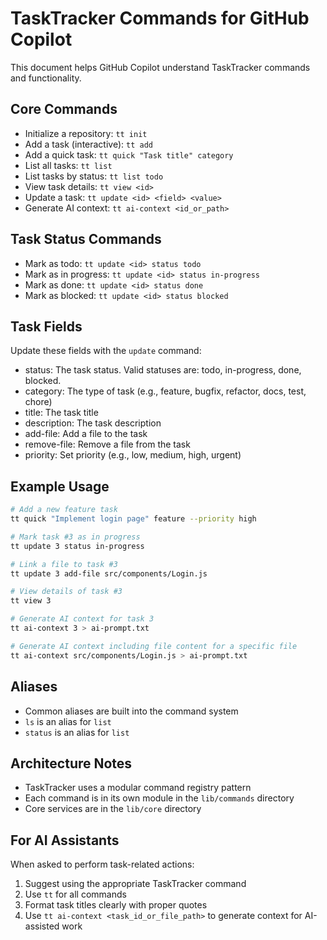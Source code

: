 # TaskTracker Commands for GitHub Copilot

This document helps GitHub Copilot understand TaskTracker commands and functionality.

## Core Commands

- Initialize a repository: `tt init`
- Add a task (interactive): `tt add`
- Add a quick task: `tt quick "Task title" category`
- List all tasks: `tt list`
- List tasks by status: `tt list todo`
- View task details: `tt view <id>`
- Update a task: `tt update <id> <field> <value>`
- Generate AI context: `tt ai-context <id_or_path>`

## Task Status Commands

- Mark as todo: `tt update <id> status todo`
- Mark as in progress: `tt update <id> status in-progress`
- Mark as done: `tt update <id> status done`
- Mark as blocked: `tt update <id> status blocked`

## Task Fields

Update these fields with the `update` command:
- status: The task status. Valid statuses are: todo, in-progress, done, blocked.
- category: The type of task (e.g., feature, bugfix, refactor, docs, test, chore)
- title: The task title
- description: The task description
- add-file: Add a file to the task
- remove-file: Remove a file from the task
- priority: Set priority (e.g., low, medium, high, urgent)

## Example Usage

```bash
# Add a new feature task
tt quick "Implement login page" feature --priority high

# Mark task #3 as in progress
tt update 3 status in-progress

# Link a file to task #3
tt update 3 add-file src/components/Login.js

# View details of task #3
tt view 3

# Generate AI context for task 3
tt ai-context 3 > ai-prompt.txt

# Generate AI context including file content for a specific file
tt ai-context src/components/Login.js > ai-prompt.txt
```

## Aliases

- Common aliases are built into the command system
- `ls` is an alias for `list`
- `status` is an alias for `list`

## Architecture Notes

- TaskTracker uses a modular command registry pattern
- Each command is in its own module in the `lib/commands` directory
- Core services are in the `lib/core` directory

## For AI Assistants

When asked to perform task-related actions:
1. Suggest using the appropriate TaskTracker command
2. Use `tt` for all commands
3. Format task titles clearly with proper quotes
4. Use `tt ai-context <task_id_or_file_path>` to generate context for AI-assisted work 